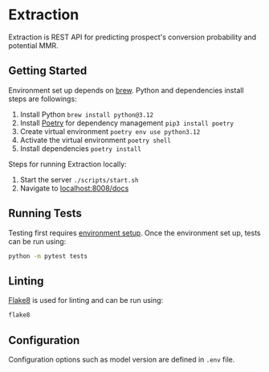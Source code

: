 # Extraction

Extraction is REST API for predicting prospect's conversion probability and potential MMR.


## Getting Started

Environment set up depends on [brew](https://brew.sh/). Python and dependencies install steps are followings:

1. Install Python `brew install python@3.12`
2. Install [Poetry](https://python-poetry.org/) for dependency management `pip3 install poetry`
3. Create virtual environment `poetry env use python3.12`
4. Activate the virtual environment `poetry shell`
5. Install dependencies `poetry install`

Steps for running Extraction locally:
1. Start the server `./scripts/start.sh`
2. Navigate to [localhost:8008/docs](http://localhost:8008/docs)


## Running Tests

Testing first requires [environment setup](#getting-started). Once the environment set up, tests
can be run using:

```bash
python -m pytest tests
```

## Linting

[Flake8](https://flake8.pycqa.org/en/latest/) is used for linting and can be run using:

```bash
flake8
```

## Configuration

Configuration options such as model version are defined in `.env` file.
